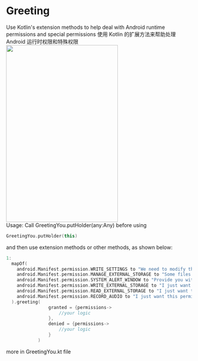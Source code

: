 # Greeting
Use Kotlin's extension methods to help deal with Android runtime permissions and special permissions
使用 Kotlin 的扩展方法来帮助处理 Android 运行时权限和特殊权限
<br>
<img src="https://i.loli.net/2021/07/31/G6p8UiFcZKwrgBe.png" width="303" height="480"/>
<br>
Usage:
Call GreetingYou.putHolder(any:Any)  before using
```kotlin
GreetingYou.putHolder(this) 
```
and then use extension methods or other methods, as shown below:

```kotlin
1:
  mapOf(
    android.Manifest.permission.WRITE_SETTINGS to "We need to modify the brightness",
    android.Manifest.permission.MANAGE_EXTERNAL_STORAGE to "Some files need to be placed in external storage space but cannot be placed in a specific location",
    android.Manifest.permission.SYSTEM_ALERT_WINDOW to "Provide you with a picture-in-picture effect",
    android.Manifest.permission.WRITE_EXTERNAL_STORAGE to "I just want this permission!",
    android.Manifest.permission.READ_EXTERNAL_STORAGE to "I just want this permission!",
    android.Manifest.permission.RECORD_AUDIO to "I just want this permission!"
  ).greeting(
                granted = {permissions->
                    //your logic
                },
                denied = {permissions->
                    //your logic
                }
            )
```
more in GreetingYou.kt file
